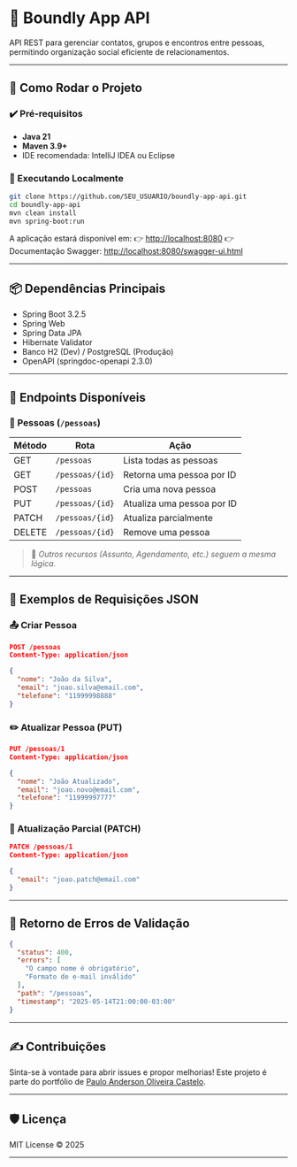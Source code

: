 
# 📱 Boundly App API

API REST para gerenciar contatos, grupos e encontros entre pessoas, permitindo organização social eficiente de relacionamentos.

---

## 🚀 Como Rodar o Projeto

### ✔️ Pré-requisitos

- **Java 21**
- **Maven 3.9+**
- IDE recomendada: IntelliJ IDEA ou Eclipse

### 🔧 Executando Localmente

```bash
git clone https://github.com/SEU_USUARIO/boundly-app-api.git
cd boundly-app-api
mvn clean install
mvn spring-boot:run
````

A aplicação estará disponível em:
👉 [http://localhost:8080](http://localhost:8080)
👉 Documentação Swagger: [http://localhost:8080/swagger-ui.html](http://localhost:8080/swagger-ui.html)

---

## 📦 Dependências Principais

* Spring Boot 3.2.5
* Spring Web
* Spring Data JPA
* Hibernate Validator
* Banco H2 (Dev) / PostgreSQL (Produção)
* OpenAPI (springdoc-openapi 2.3.0)

---

## 🔗 Endpoints Disponíveis

### 📍 Pessoas (`/pessoas`)

| Método | Rota            | Ação                       |
| ------ | --------------- | -------------------------- |
| GET    | `/pessoas`      | Lista todas as pessoas     |
| GET    | `/pessoas/{id}` | Retorna uma pessoa por ID  |
| POST   | `/pessoas`      | Cria uma nova pessoa       |
| PUT    | `/pessoas/{id}` | Atualiza uma pessoa por ID |
| PATCH  | `/pessoas/{id}` | Atualiza parcialmente      |
| DELETE | `/pessoas/{id}` | Remove uma pessoa          |

> 🧠 *Outros recursos (Assunto, Agendamento, etc.) seguem a mesma lógica.*

---

## 🧪 Exemplos de Requisições JSON

### 📤 Criar Pessoa

```json
POST /pessoas
Content-Type: application/json

{
  "nome": "João da Silva",
  "email": "joao.silva@email.com",
  "telefone": "11999998888"
}
```

### ✏️ Atualizar Pessoa (PUT)

```json
PUT /pessoas/1
Content-Type: application/json

{
  "nome": "João Atualizado",
  "email": "joao.novo@email.com",
  "telefone": "11999997777"
}
```

### 🔧 Atualização Parcial (PATCH)

```json
PATCH /pessoas/1
Content-Type: application/json

{
  "email": "joao.patch@email.com"
}
```

---

## 🧼 Retorno de Erros de Validação

```json
{
  "status": 400,
  "errors": [
    "O campo nome é obrigatório",
    "Formato de e-mail inválido"
  ],
  "path": "/pessoas",
  "timestamp": "2025-05-14T21:00:00-03:00"
}
```

---

## ✍️ Contribuições

Sinta-se à vontade para abrir issues e propor melhorias! Este projeto é parte do portfólio de [Paulo Anderson Oliveira Castelo](https://github.com/paulocastelo).

---

## 🛡️ Licença

MIT License © 2025

---